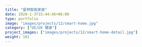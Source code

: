 ```yaml
---
title: "星林智能家居"
date: 2020-1-3T15:44:46+06:00
type: portfolio
image: "images/projects/12/smart-home.jpg"
category: ["UI/UX 健身"]
project_images: ["images/projects/12/smart-home-detail.jpg"]
weight: 101
---
```

